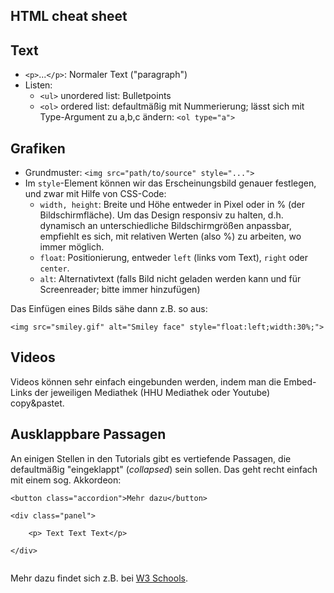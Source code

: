 ## HTML cheat sheet


## Text

- `<p>`...`</p>`: Normaler Text ("paragraph")
- Listen:
    - `<ul>` unordered list: Bulletpoints
    - `<ol>` ordered list: defaultmäßig mit Nummerierung; lässt sich mit Type-Argument zu a,b,c ändern: `<ol type="a">`


## Grafiken

- Grundmuster: `<img src="path/to/source" style="...">`
- Im `style`-Element können wir das Erscheinungsbild genauer festlegen, und zwar mit Hilfe von CSS-Code:
    - `width, height`: Breite und Höhe entweder in Pixel oder in % (der Bildschirmfläche). Um das Design responsiv zu halten, d.h. dynamisch an unterschiedliche Bildschirmgrößen anpassbar, empfiehlt es sich, mit relativen Werten (also %) zu arbeiten, wo immer möglich.
    - `float`: Positionierung, entweder `left` (links vom Text), `right` oder `center`.
    - `alt`: Alternativtext (falls Bild nicht geladen werden kann und für Screenreader; bitte immer hinzufügen)

Das Einfügen eines Bilds sähe dann z.B. so aus:

 `<img src="smiley.gif" alt="Smiley face" style="float:left;width:30%;">`


## Videos

Videos können sehr einfach eingebunden werden, indem man die Embed-Links der jeweiligen Mediathek (HHU Mediathek oder Youtube) copy&pastet.


## Ausklappbare Passagen

An einigen Stellen in den Tutorials gibt es vertiefende Passagen, die defaultmäßig "eingeklappt" (*collapsed*) sein sollen. Das geht recht einfach mit einem sog. Akkordeon:

```{html}
<button class="accordion">Mehr dazu</button>

<div class="panel">

    <p> Text Text Text</p>

</div>


```

Mehr dazu findet sich z.B. bei [W3 Schools](https://www.w3schools.com/howto/howto_js_accordion.asp).





